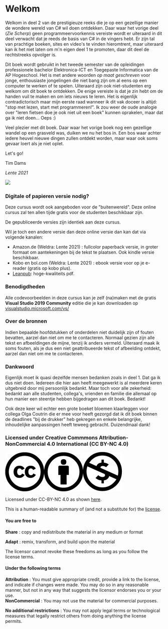 
# Welkom

Welkom in deel 2 van de prestigieuze reeks die je op een gezellige manier de wondere wereld van C# wil doen ontdekken. Daar waar het vorige deel (*Zie Scherp*) geen programmeervoorkennis vereiste wordt er uiteraard in dit deel verwacht dat je reeds de basis van C# in de vingers hebt. Er zijn tal van prachtige boeken, sites en video's te vinden hieromtrent, maar uiteraard kan ik het niet laten om m'n eigen deel 1 te promoten, daar dit deel de rechtstreeks opvolger is. 

Dit boek wordt gebruikt in het tweede semester van de opleidingen professionele bachelor Elektronica-ICT en Toegepaste Informatica van de AP Hogeschool. Het is met andere woorden *op maat geschreven* voor jonge, enthousiaste jongelingen die niet bang zijn om al eens op een computer te werken of te spelen. Uiteraard zijn ook niet-studenten erg welkom om dit boek te ontdekken. De enige vereiste is dat je zin hebt om de handen vuil te maken en om iets nieuws te leren. Het is eigenlijk contradictorisch maar mijn eerste raad wanneer ik dit vak doceer is altijd: "stop met lezen, start met programmeren!". Ik zou weer de oude analogie over "leren fietsen doe je ook niet uit een boek" kunnen oprakelen, maar dat ga ik niet doen... Oeps :)

Veel plezier met dit boek. Daar waar het vorige boek nog een gezellige wandel op een grasveld was, duiken we nu het bos in. Een bos waar achter iedere heuvel nieuwe dingen zullen ontdekt worden, maar waar ook soms gevaar loert als je niet oplet.

Let's go!

Tim Dams

*Lente 2021*

![](../assets/oopquesttitel.png)



### Digitale of papieren versie nodig?
Deze cursus wordt ook aangeboden voor de "buitenwereld". Deze online cursus zal ten allen tijde gratis voor de studenten beschikbaar zijn. 

De gepubliceerde versies zijn identiek aan deze cursus.

Wil je toch een andere versie dan deze online versie dan kan dat via volgende kanalen:

* Amazon.de (Weldra: Lente 2021) : fullcolor paperback versie, in groter formaat om aantekeningen bij de tekst te plaatsen. Ook kindle versie beschikbaar.
* Kobo en bol.com (Weldra: Lente 2021) : ebook versie voor op je e-reader (gratis op kobo plus).
* [Leanpub](http://leanpub.com/ziescherper/): hoge-kwaliteits pdf. 


### Benodigdheden

Alle codevoorbeelden in deze cursus kan je zelf (na)maken met de gratis  **Visual Studio 2019 Community** editie die je kan downloaden op [visualstudio.microsoft.com/vs/](https://visualstudio.microsoft.com/vs/)

### Over de bronnen

Indien bepaalde hoofdstukken of onderdelen niet duidelijk zijn of fouten bevatten, aarzel dan niet om me te contacteren. Normaal gezien zijn alle tekst en afbeeldingen de mijne, tenzij ik anders vermeld. Uiteraard maak ik soms fouten, als je dus een niet geattribueerde tekst of afbeelding ontdekt, aarzel dan niet om me te contacteren. 

### Dankwoord

Eigenlijk moet ik quasi dezelfde mensen bedanken zoals in deel 1. Dat ga ik dus niet doen. Iedereen die hier aan heeft meegewerkt is al meerdere keren uitgebreid door mij persoonlijk bedankt. Maar toch voor alle zekerheid: bedankt aan alle studenten, collega's, vrienden en familie die allemaal op hun manier een steentje hebben bijgedragen aan dit boek. Bedankt!

Ook deze keer wil echter een grote boeket bloemen klaarleggen voor collega Olga Coutrin die er mee voor heeft gezorgd dat ik dit boek binnen de deadlines "bij de drukker" heb gekregen en enkele belangrijke, inhoudelijke aanpassingen heeft teweeg gebracht. Duizendmaal dank! 




### Licensed under Creative Commmons Attribution-NonCommercial 4.0 International \(CC BY-NC 4.0\)

![Licenicon](/assets/ccicon.png)![Licenicon](/assets/ccat.png)![Licenicon](/assets/ccnc.png)

Licensed under CC-BY-NC 4.0 as shown [here](LICENSE.MD).

This is a human-readable summary of \(and not a substitute for\) the [license](LICENSE.MD).

#### You are free to

**Share** : copy and redistribute the material in any medium or format

**Adapt** : remix, transform, and build upon the material

The licensor cannot revoke these freedoms as long as you follow the license terms.

#### Under the following terms

**Attribution** : You must give appropriate credit, provide a link to the license, and indicate if changes were made. You may do so in any reasonable manner, but not in any way that suggests the licensor endorses you or your use.  
**NonCommercial** : You may not use the material for commercial purposes.

**No additional restrictions** : You may not apply legal terms or technological measures that legally restrict others from doing anything the license permits.
